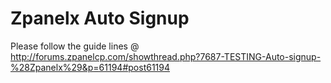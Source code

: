 Zpanelx Auto Signup
=============================

Please follow the guide lines @ http://forums.zpanelcp.com/showthread.php?7687-TESTING-Auto-signup-%28Zpanelx%29&p=61194#post61194